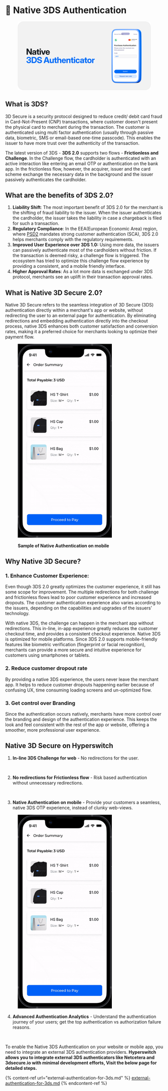 # 🌠 Native 3DS Authentication

<figure><img src="../../../.gitbook/assets/Frame 48095845.png" alt=""><figcaption></figcaption></figure>

## What is 3DS?

3D Secure is a security protocol designed to reduce credit/ debit card fraud in Card-Not-Present (CNP) transactions, where customer doesn't present the physical card to merchant during the transaction. The customer is authenticated using multi factor authentication (usually through passive data, biometric, SMS or email-based one-time passcode). This enables the issuer to have more trust over the authenticity of the transaction.

The latest version of 3DS - **3DS 2.0** supports two flows - **Frictionless and Challenge**. In the Challenge flow, the cardholder is authenticated with an active interaction like entering an email OTP or authentication on the bank app. In the frictionless flow, however, the acquirer, issuer and the card scheme exchange the necessary data in the background and the issuer passively authenticates the cardholder.

## What are the benefits of 3DS 2.0?

1. **Liability Shift**: The most important benefit of 3DS 2.0 for the merchant is the shifting of fraud liability to the issuer. When the issuer authenticates the cardholder, the issuer takes the liability in case a chargeback is filed for such a transaction.
2. **Regulatory Compliance**: In the EEA(European Economic Area) region, where [PSD2](https://hyperswitch.io/blog/simplifying-acquirer-exemptions-in-PSD2-markets) mandates strong customer authentication (SCA), 3DS 2.0 helps merchants comply with the regulatory requirements.&#x20;
3. **Improved User Experience over 3DS 1.0:** Using more data, the issuers can passively authenticate most of the cardholders without friction. If the transaction is deemed risky, a challenge flow is triggered. The ecosystem has tried to optimize this challenge flow experience by providing a consistent, and a mobile friendly interface.
4. **Higher Approval Rates**: As a lot more data is exchanged under 3DS protocol, merchants see an uplift in their transaction approval rates.

## What is Native 3D Secure 2.0?

Native 3D Secure refers to the seamless integration of 3D Secure (3DS) authentication directly within a merchant's app or website, without redirecting the user to an external page for authentication. By eliminating redirections and embedding authentication directly into the checkout process, native 3DS enhances both customer satisfaction and conversion rates, making it a preferred choice for merchants looking to optimize their payment flow.

<figure><img src="../../../.gitbook/assets/DAF-firsttime.gif" alt="" width="300"><figcaption><p><strong>Sample of Native Authentication on mobile</strong> </p></figcaption></figure>

## Why Native 3D Secure?

### **1. Enhance Customer Experience**:&#x20;

Even though 3DS 2.0 greatly optimizes the customer experience, it still has some scope for improvement. The multiple redirections for both challenge and frictionless flows lead to poor customer experience and increased dropouts. The customer authentication experience also varies according to the issuers, depending on the capabilities and upgrades of the issuers’ technology.

With native 3DS, the challenge can happen in the merchant app without redirections. This in-line, in-app experience greatly reduces the customer checkout time, and provides a consistent checkout experience. Native 3DS is optimized for mobile platforms. Since 3DS 2.0 supports mobile-friendly features like biometric verification (fingerprint or facial recognition), merchants can provide a more secure and intuitive experience for customers using smartphones or tablets.

### 2. Reduce customer dropout rate

By providing a native 3DS experience, the users never leave the merchant app. It helps to reduce customer dropouts happening earlier because of confusing UX, time consuming loading screens and un-optimized flow.

### 3. Get control over Branding

Since the authentication occurs natively, merchants have more control over the branding and design of the authentication experience. This keeps the look and feel consistent with the rest of the app or website, offering a smoother, more professional user experience.

## Native 3D Secure on Hyperswitch

1. **In-line 3DS Challenge for web** - No redirections for the user.

<figure><img src="https://lh7-rt.googleusercontent.com/docsz/AD_4nXcQdHtedUwOX0PygKaMErDy-Uo5YUBiwzx_1QRQJWhOJjtXx25V3-RTv8WnEoSslOMibFgfDgRG_5KFpP9ocu_YG0Org1mP7m_fkrL0awE2d6VfsOH_Vpa0lZO8rYHlEf54EYtDpKZYz7XhLU3bLiReZfI-?key=GxSITk_I899THOh9NrBSgw" alt=""><figcaption></figcaption></figure>

2. **No redirections for Frictionless flow** - Risk based authentication without unnecessary redirections.

<figure><img src="https://lh7-rt.googleusercontent.com/docsz/AD_4nXdRHjWTXmg2tgWoUvmggmXe96m2shVscrKDtPgnPx7EOSGwQcuXoH1K6d5Sbc74Uk3_t4NDADnRgy1DVaEIce9nqNKBZyKdWWW5Fezb7boDFJ_fH23F-206yXB6uQzJWXM2B1S9tLBuBpUAYihCe84hdaU5?key=GxSITk_I899THOh9NrBSgw" alt=""><figcaption></figcaption></figure>

3. **Native Authentication on mobile** - Provide your customers a seamless, native 3DS OTP experience, instead of clunky web-views.

<figure><img src="../../../.gitbook/assets/DAF-firsttime.gif" alt="" width="300"><figcaption></figcaption></figure>

4. **Advanced Authentication Analytics** - Understand the authentication journey of your users; get the top authentication vs authorization failure reasons.

<figure><img src="https://lh7-rt.googleusercontent.com/docsz/AD_4nXeirhBLd2IWmYB8EnJwHvfOYSBpRuyKUjo5Hu18arOY434FuLa6RYy5FX6sKxCdrR4SCoXKX40-FrjoTOjSseuWQnr1W9LJwyeImo_U1HPbaNQjyMB6ynOEMgQizJcTccbMKqLmUVwVffqa1Vcaq64RxNEd?key=GxSITk_I899THOh9NrBSgw" alt=""><figcaption></figcaption></figure>

To enable the Native 3DS Authentication on your website or mobile app, you need to integrate an external 3DS authentication providers. **Hyperswitch allows you to integrate external 3DS authenticators like Netcetera and 3dsecure.io with minimal development efforts, Visit the below page for detailed steps.**

{% content-ref url="external-authentication-for-3ds.md" %}
[external-authentication-for-3ds.md](external-authentication-for-3ds.md)
{% endcontent-ref %}
